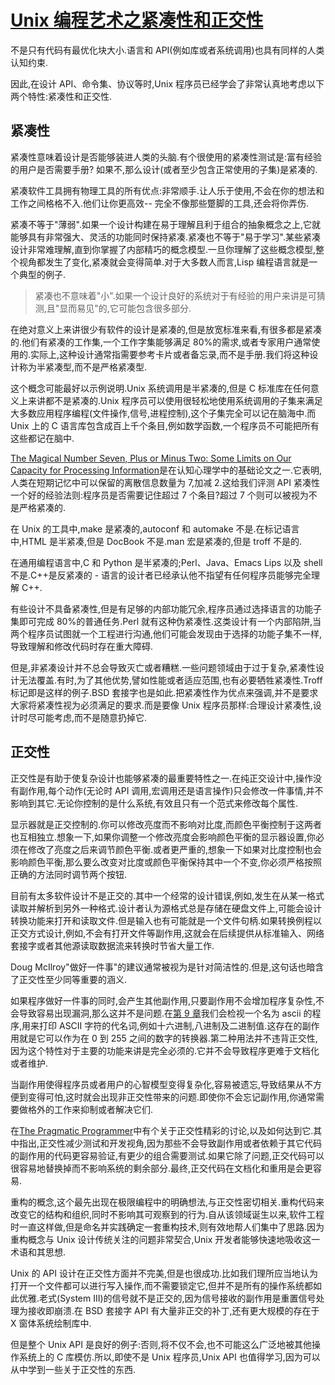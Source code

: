 # [Unix 编程艺术之紧凑性和正交性](http://www.faqs.org/docs/artu/ch04s02.html)

不是只有代码有最优化块大小.语言和 API(例如库或者系统调用)也具有同样的人类认知约束.

因此,在设计 API、命令集、协议等时,Unix 程序员已经学会了非常认真地考虑以下两个特性:紧凑性和正交性.

## 紧凑性

紧凑性意味着设计是否能够装进人类的头脑.有个很使用的紧凑性测试是:富有经验的用户是否需要手册? 如果不,那么设计(或者至少包含正常使用的子集)是紧凑的.

紧凑软件工具拥有物理工具的所有优点:非常顺手.让人乐于使用,不会在你的想法和工作之间格格不入.他们让你更高效-- 完全不像那些蹩脚的工具,还会将你弄伤.

紧凑不等于"薄弱".如果一个设计构建在易于理解且利于组合的抽象概念之上,它就能够具有非常强大、灵活的功能同时保持紧凑.紧凑也不等于"易于学习".某些紧凑设计非常难理解,直到你掌握了内部精巧的概念模型.一旦你理解了这些概念模型,整个视角都发生了变化,紧凑就会变得简单.对于大多数人而言,Lisp 编程语言就是一个典型的例子.

> 紧凑也不意味着"小".如果一个设计良好的系统对于有经验的用户来讲是可猜测,且"显而易见"的,它可能包含很多部分.

在绝对意义上来讲很少有软件的设计是紧凑的,但是放宽标准来看,有很多都是紧凑的.他们有紧凑的工作集,一个工作字集能够满足 80%的需求,或者专家用户通常使用的.实际上,这种设计通常指需要参考卡片或者备忘录,而不是手册.我们将这种设计称为半紧凑型,而不是严格紧凑型.

这个概念可能最好以示例说明.Unix 系统调用是半紧凑的,但是 C 标准库在任何意义上来讲都不是紧凑的.Unix 程序员可以使用很轻松地使用系统调用的子集来满足大多数应用程序编程(文件操作,信号,进程控制),这个子集完全可以记在脑海中.而 Unix 上的 C 语言库包含成百上千个条目,例如数学函数,一个程序员不可能把所有这些都记在脑中.

[The Magical Number Seven, Plus or Minus Two: Some Limits on Our Capacity for Processing Information](http://www.faqs.org/docs/artu/apb.html#Miller)是在认知心理学中的基础论文之一.它表明,人类在短期记忆中可以保留的离散信息数量为 7,加减 2.这给我们评测 API 紧凑性一个好的经验法则:程序员是否需要记住超过 7 个条目?超过 7 个则可以被视为不是严格紧凑的.

在 Unix 的工具中,make 是紧凑的,autoconf 和 automake 不是.在标记语言中,HTML 是半紧凑,但是 DocBook 不是.man 宏是紧凑的,但是 troff 不是的.

在通用编程语言中,C 和 Python 是半紧凑的;Perl、Java、Emacs Lips 以及 shell 不是.C++是反紧凑的 - 语言的设计者已经承认他不指望有任何程序员能够完全理解 C++.

有些设计不具备紧凑性,但是有足够的内部功能冗余,程序员通过选择语言的功能子集即可完成 80%的普通任务.Perl 就有这种伪紧凑性.这类设计有一个内部陷阱,当两个程序员试图就一个工程进行沟通,他们可能会发现由于选择的功能子集不一样,导致理解和修改代码时存在重大障碍.

但是,非紧凑设计并不总会导致灭亡或者糟糕.一些问题领域由于过于复杂,紧凑性设计无法覆盖.有时,为了其他优势,譬如性能或者适应范围,也有必要牺牲紧凑性.Troff 标记即是这样的例子.BSD 套接字也是如此.把紧凑性作为优点来强调,并不是要求大家将紧凑性视为必须满足的要求.而是要像 Unix 程序员那样:合理设计紧凑性,设计时尽可能考虑,而不是随意扔掉它.

## 正交性

正交性是有助于使复杂设计也能够紧凑的最重要特性之一.在纯正交设计中,操作没有副作用,每个动作(无论时 API 调用,宏调用还是语言操作)只会修改一件事情,并不影响到其它.无论你控制的是什么系统,有效且只有一个范式来修改每个属性.

显示器就是正交控制的.你可以修改亮度而不影响对比度,而颜色平衡控制于这两者也互相独立.想象一下,如果你调整一个修改亮度会影响颜色平衡的显示器设置,你必须在修改了亮度之后来调节颜色平衡.或者更严重的,想象一下如果对比度控制也会影响颜色平衡,那么要么改变对比度或颜色平衡保持其中一个不变,你必须严格按照正确的方法同时调节两个按钮.

目前有太多软件设计不是正交的.其中一个经常的设计错误,例如,发生在从某一格式读取并解析到另外一种格式.设计者认为源格式总是存储在硬盘文件上,可能会设计转换功能来打开和读取文件.但是输入也有可能就是一个文件句柄.如果转换例程以正交方式设计,例如,不会有打开文件等副作用,这就会在后续提供从标准输入、网络套接字或者其他源读取数据流来转换时节省大量工作.

Doug McIlroy"做好一件事"的建议通常被视为是针对简洁性的.但是,这句话也暗含了正交性至少同等重要的涵义.

如果程序做好一件事的同时,会产生其他副作用,只要副作用不会增加程序复杂性,不会导致容易出现漏洞,那么这并不是问题.在[第 9 章](http://www.faqs.org/docs/artu/generationchapter.html)我们会检视一个名为 ascii 的程序,用来打印 ASCII 字符的代名词,例如十六进制,八进制及二进制值.这存在的副作用就是它可以作为在 0 到 255 之间的数字的转换器.第二种用法并不违背正交性,因为这个特性对于主要的功能来讲是完全必须的.它并不会导致程序更难于文档化或者维护.

当副作用使得程序员或者用户的心智模型变得复杂化,容易被遗忘,导致结果从不方便到变得可怕,这时就会出现非正交性带来的问题.即使你不会忘记副作用,你通常需要做格外的工作来抑制或者解决它们.

在[The Pragmatic Programmer](http://www.faqs.org/docs/artu/apb.html#Hunt-Thomas)中有个关于正交性精彩的讨论,以及如何达到它.其中指出,正交性减少测试和开发视角,因为那些不会导致副作用或者依赖于其它代码的副作用的代码更容易验证,有更少的组合需要测试.如果它除了问题,正交代码可以很容易地替换掉而不影响系统的剩余部分.最终,正交代码在文档化和重用是会更容易.

重构的概念,这个最先出现在极限编程中的明确想法,与正交性密切相关.重构代码来改变它的结构和组织,同时不影响其可观察到的行为.自从该领域诞生以来,软件工程时一直这样做,但是命名并实践确定一套重构技术,则有效地帮人们集中了思路.因为重构概念与 Unix 设计传统关注的问题非常契合,Unix 开发者能够快速地吸收这一术语和其思想.

Unix 的 API 设计在正交性方面并不完美,但是也很成功.比如我们理所应当地认为打开一个文件都可以进行写入操作,而不需要锁定它,但并不是所有的操作系统都如此优雅.老式(System III)的信号就不是正交的,因为信号接收的副作用是重置信号处理为接收即崩溃.在 BSD 套接字 API 有大量非正交的补丁,还有更大规模的存在于 X 窗体系统绘制库中.

但是整个 Unix API 是良好的例子:否则,将不仅不会,也不可能这么广泛地被其他操作系统上的 C 库模仿.所以,即使不是 Unix 程序员,Unix API 也值得学习,因为可以从中学到一些关于正交性的东西.
